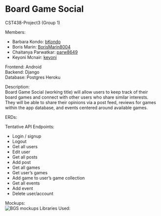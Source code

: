 # Board Game Social
CST438-Project3 (Group 1)

Members:
- Barbara Kondo: [bKondo](https://github.com/bKondo)
- Boris Marin: [BorisMarin8004](https://github.com/BorisMarin8004)
- Chaitanya Parwatkar: [parw8649](https://github.com/parw8649)
- Keyoni Mcnair: [keyoni](https://github.com/keyoni)

Frontend: Android<br>
Backend: Django<br>
Database: Postgres Heroku<br>

Description:<br>
Board Game Social (working title) will allow users to keep track of their board games and connect with other users who share similar interests. They will be able to share their opinions via a post feed, reviews for games within the app database, and events centered around available games.

ERDs:<br>

Tentative API Endpoints:<br>
- Login / signup
- Logout
- Get all users
- Edit user
- Get all posts
- Add post
- Get all games
- Get user’s games
- Add game to user’s game collection
- Get all events
- Add event
- Delete user/account

Mockups:<br>
![BGS mockups](https://github.com/parw8649/CST438-Project3/blob/patch/readme_update/proj03-group01--initial-mockups.png)
Libraries Used:<br>

